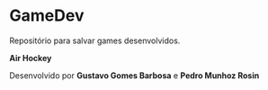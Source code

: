 # GameDev
Repositório para salvar games desenvolvidos.

**Air Hockey**

Desenvolvido por **Gustavo Gomes Barbosa** e **Pedro Munhoz Rosin**

